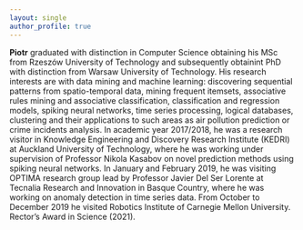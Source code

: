 ```yaml
---
layout: single
author_profile: true
---
```

**Piotr** graduated with distinction in Computer Science obtaining his MSc from Rzeszów University of Technology and subsequently obtainint PhD with distinction from Warsaw University of Technology. His research interests are with data mining and machine learning: discovering sequential patterns from spatio-temporal data, mining frequent itemsets, associative rules mining and associative classification, classification and regression models, spiking neural networks, time series processing, logical databases, clustering and their applications to such areas as air pollution prediction or crime incidents analysis. In academic year 2017/2018, he was a research visitor in Knowledge Engineering and Discovery Research Institute (KEDRI) at Auckland University of Technology, where he was working under supervision of Professor Nikola Kasabov on novel prediction methods using spiking neural networks. In January and February 2019, he was visiting OPTIMA research group lead by Professor Javier Del Ser Lorente at Tecnalia Research and Innovation in Basque Country, where he was working on anomaly detection in time series data. From October to December 2019 he visited Robotics Institute of Carnegie Mellon University. Rector’s Award in Science (2021).
